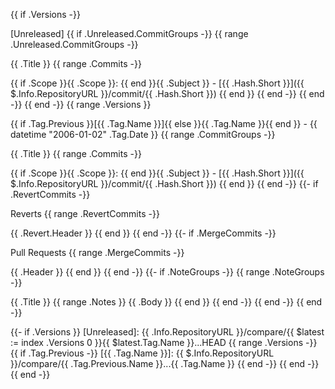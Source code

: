{{ if .Versions -}}

[Unreleased]
{{ if .Unreleased.CommitGroups -}} {{ range .Unreleased.CommitGroups -}}

{{ .Title }}
{{ range .Commits -}}

{{ if .Scope }}{{ .Scope }}: {{ end }}{{ .Subject }} - [{{ .Hash.Short }}]({{ $.Info.RepositoryURL }}/commit/{{ .Hash.Short }}) {{ end }} {{ end -}} {{ end -}} {{ end -}}
{{ range .Versions }}

{{ if .Tag.Previous }}[{{ .Tag.Name }}]{{ else }}{{ .Tag.Name }}{{ end }} - {{ datetime "2006-01-02" .Tag.Date }}
{{ range .CommitGroups -}}

{{ .Title }}
{{ range .Commits -}}

{{ if .Scope }}{{ .Scope }}: {{ end }}{{ .Subject }} - [{{ .Hash.Short }}]({{ $.Info.RepositoryURL }}/commit/{{ .Hash.Short }}) {{ end }} {{ end -}}
{{- if .RevertCommits -}}

Reverts
{{ range .RevertCommits -}}

{{ .Revert.Header }} {{ end }} {{ end -}}
{{- if .MergeCommits -}}

Pull Requests
{{ range .MergeCommits -}}

{{ .Header }} {{ end }} {{ end -}}
{{- if .NoteGroups -}} {{ range .NoteGroups -}}

{{ .Title }}
{{ range .Notes }} {{ .Body }} {{ end }} {{ end -}} {{ end -}} {{ end -}}

{{- if .Versions }} [Unreleased]: {{ .Info.RepositoryURL }}/compare/{{ $latest := index .Versions 0 }}{{ $latest.Tag.Name }}...HEAD {{ range .Versions -}} {{ if .Tag.Previous -}} [{{ .Tag.Name }}]: {{ $.Info.RepositoryURL }}/compare/{{ .Tag.Previous.Name }}...{{ .Tag.Name }} {{ end -}} {{ end -}} {{ end -}}